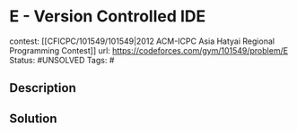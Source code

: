 # E - Version Controlled IDE

contest: [[CFICPC/101549/101549|2012 ACM-ICPC Asia Hatyai Regional Programming Contest]]
url: https://codeforces.com/gym/101549/problem/E
Status: #UNSOLVED
Tags: #

## Description

## Solution

